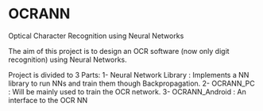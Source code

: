 OCRANN
======

Optical Character Recognition using Neural Networks

The aim of this project is to design an OCR software (now only digit recognition) using Neural Networks.

Project is divided to 3 Parts:
1- Neural Network Library : Implements a NN library to run NNs and train them though Backpropagation.
2- OCRANN_PC : Will be mainly used to train the OCR network.
3- OCRANN_Android : An interface to the OCR NN

